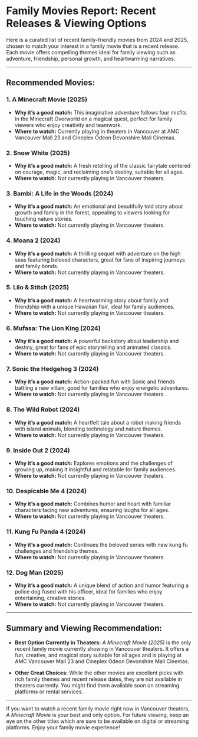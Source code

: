 # Family Movies Report: Recent Releases & Viewing Options

Here is a curated list of recent family-friendly movies from 2024 and 2025, chosen to match your interest in a family movie that is a recent release. Each movie offers compelling themes ideal for family viewing such as adventure, friendship, personal growth, and heartwarming narratives.

---

## Recommended Movies:

### 1. A Minecraft Movie (2025)
- **Why it’s a good match:** This imaginative adventure follows four misfits in the Minecraft Overworld on a magical quest, perfect for family viewers who enjoy creativity and teamwork.
- **Where to watch:** Currently playing in theaters in Vancouver at AMC Vancouver Mall 23 and Cineplex Odeon Devonshire Mall Cinemas.

### 2. Snow White (2025)
- **Why it’s a good match:** A fresh retelling of the classic fairytale centered on courage, magic, and reclaiming one’s destiny, suitable for all ages.
- **Where to watch:** Not currently playing in Vancouver theaters.

### 3. Bambi: A Life in the Woods (2024)
- **Why it’s a good match:** An emotional and beautifully told story about growth and family in the forest, appealing to viewers looking for touching nature stories.
- **Where to watch:** Not currently playing in Vancouver theaters.

### 4. Moana 2 (2024)
- **Why it’s a good match:** A thrilling sequel with adventure on the high seas featuring beloved characters, great for fans of inspiring journeys and family bonds.
- **Where to watch:** Not currently playing in Vancouver theaters.

### 5. Lilo & Stitch (2025)
- **Why it’s a good match:** A heartwarming story about family and friendship with a unique Hawaiian flair, ideal for family audiences.
- **Where to watch:** Not currently playing in Vancouver theaters.

### 6. Mufasa: The Lion King (2024)
- **Why it’s a good match:** A powerful backstory about leadership and destiny, great for fans of epic storytelling and animated classics.
- **Where to watch:** Not currently playing in Vancouver theaters.

### 7. Sonic the Hedgehog 3 (2024)
- **Why it’s a good match:** Action-packed fun with Sonic and friends battling a new villain, good for families who enjoy energetic adventures.
- **Where to watch:** Not currently playing in Vancouver theaters.

### 8. The Wild Robot (2024)
- **Why it’s a good match:** A heartfelt tale about a robot making friends with island animals, blending technology and nature themes.
- **Where to watch:** Not currently playing in Vancouver theaters.

### 9. Inside Out 2 (2024)
- **Why it’s a good match:** Explores emotions and the challenges of growing up, making it insightful and relatable for family audiences.
- **Where to watch:** Not currently playing in Vancouver theaters.

### 10. Despicable Me 4 (2024)
- **Why it’s a good match:** Combines humor and heart with familiar characters facing new adventures, ensuring laughs for all ages.
- **Where to watch:** Not currently playing in Vancouver theaters.

### 11. Kung Fu Panda 4 (2024)
- **Why it’s a good match:** Continues the beloved series with new kung fu challenges and friendship themes.
- **Where to watch:** Not currently playing in Vancouver theaters.

### 12. Dog Man (2025)
- **Why it’s a good match:** A unique blend of action and humor featuring a police dog fused with his officer, ideal for families who enjoy entertaining, creative stories.
- **Where to watch:** Not currently playing in Vancouver theaters.

---

## Summary and Viewing Recommendation:

- **Best Option Currently in Theaters:** *A Minecraft Movie (2025)* is the only recent family movie currently showing in Vancouver theaters. It offers a fun, creative, and magical story suitable for all ages and is playing at AMC Vancouver Mall 23 and Cineplex Odeon Devonshire Mall Cinemas.
  
- **Other Great Choices:** While the other movies are excellent picks with rich family themes and recent release dates, they are not available in theaters currently. You might find them available soon on streaming platforms or rental services.

---

If you want to watch a recent family movie right now in Vancouver theaters, *A Minecraft Movie* is your best and only option. For future viewing, keep an eye on the other titles which are sure to be available on digital or streaming platforms. Enjoy your family movie experience!